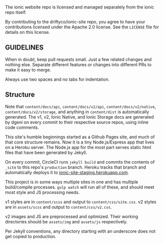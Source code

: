 The ionic website repo is licensed and managed separately from the ionic repo itself.

By contributing to the driftyco/ionic-site repo, you agree to have your contributions licensed under the Apache 2.0 license. See the `LICENSE` file for details on this license.

## GUIDELINES

When in doubt, keep pull requests small. Just a few related changes and nothing else. Separate different features or changes into different PRs to make it easy to merge.

Always use two spaces and no tabs for indentation.

## Structure

Note that `content/docs/api`, `content/docs/v2/api`, `content/docs/v2/native`, `content/docs/v2/storage`, and anything in `content/dist` is automatically generated. The v1, v2, Ionic Native, and Ionic Storage docs are generated by dgeni on every commit to their respective source repos, using inline code comments.

This site's humble beginnings started as a Github Pages site, and much of that core structure remains. Now it is a tiny Node.js/Express app that lives on a Heroku server. The Node.js app for the most part serves static html files that have been generated by Jekyll.

On every commit, CircleCI runs `jekyll build` and commits the contents of `_site` to this repo's `production` branch. Heroku tracks that branch and automatically deploys it to [ionic-site-staging.herokuapp.com](http://ionic-site-staging.herokuapp.com).

This project is in some ways multiple sites in one and has multiple build/compile processes. `gulp watch` will run all of these, and should meet most style and JS processing needs.

v1 styles are in `content/scss` and output to `content/css/site.css`. v2 styles are in `assets/scss` and output to `content/css/v2.css`.

v2 images and JS are preprocessed and optimized. Their working directories should be `assets/img` and `assets/js` respectively.

Per Jekyll conventions, any directory starting with an underscore does not get copied to production.
